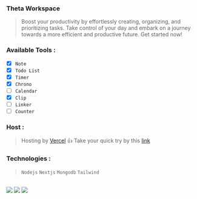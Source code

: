 ### Theta Workspace
> Boost your productivity by effortlessly creating, organizing, and prioritizing tasks. Take control of your day and embark on a journey towards a more efficient and productive future. Get started now!

### Available Tools :
- [x] `Note`
- [x] `Todo List`
- [x] `Timer`
- [x] `Chrono`
- [ ] `Calendar`
- [x] `Clip`
- [ ] `Linker`
- [ ] `Counter`

### Host :
> Hosting by [Vercel](https://vercel.com/) :+1:
> Take your quick try by this [link](https://theta-workspace.vercel.app)

### Technologies :
> `Nodejs` `Nextjs` `Mongodb` `Tailwind`

<br/>
<span><img src="https://img.shields.io/badge/JavaScript-F7DF1E?style=flat&logo=javascript&logoColor=black"/></span>
<span><img src="https://img.shields.io/badge/-HTML5-E34F26?style=flat&logo=html5&logoColor=white"/></span>
<span><img src="https://img.shields.io/badge/-CSS3-1572B6?style=flat&logo=css3"/></span>
